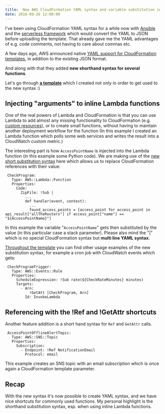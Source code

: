 ```yaml
---
title:  New AWS CloudFormation YAML syntax and variable substitution in action
date: 2016-09-26 12:00:00
---
```

I've been using CloudFormation YAML syntax for a while now with [Ansible](http://docs.ansible.com/ansible/cloudformation_module.html "http://docs.ansible.com/ansible/cloudformation_module.html") and the [serverless framework](https://serverless.com/ "https://serverless.com/") which would convert the YAML to JSON before uploading the template. That already gave me the YAML advantages of e.g. code comments, not having to care about commas etc.

A few days ago, AWS announced native [YAML support for CloudFormation templates](https://aws.amazon.com/blogs/aws/aws-cloudformation-update-yaml-cross-stack-references-simplified-substitution/ "https://aws.amazon.com/blogs/aws/aws-cloudformation-update-yaml-cross-stack-references-simplified-substitution/"), in addition to the existing JSON format.

And along with that they added **new shorthand syntax for several functions**. 

Let's go through [**a template**](https://github.com/s0enke/serverless-freifunk-alarm/blob/master/app.yaml "https://github.com/s0enke/serverless-freifunk-alarm/blob/master/app.yaml") which I created not only in order to get used to the new syntax :)

## Injecting "arguments" to inline Lambda functions

One of the real powers of Lambda and CloudFormation is that you can use Lambda to add almost any missing functionality to CloudFormation (e.g. [custom resources](http://docs.aws.amazon.com/AWSCloudFormation/latest/UserGuide/template-custom-resources-lambda.html "http://docs.aws.amazon.com/AWSCloudFormation/latest/UserGuide/template-custom-resources-lambda.html")), or to create small functions, without having to maintain another deployment workflow for the function (In this example I created an Lambda function which polls some web services and writes the result into a CloudWatch custom metric.)

The interesting part is how `AccessPointName` is injected into the Lambda function (in this example some Python code). We are making use of the [new short substitution syntax](https://docs.aws.amazon.com/AWSCloudFormation/latest/UserGuide/intrinsic-function-reference-sub.html "https://docs.aws.amazon.com/AWSCloudFormation/latest/UserGuide/intrinsic-function-reference-sub.html") here which allows us to replace CloudFormation references with their value:

    
     CheckProgram:
       Type: AWS::Lambda::Function
       Properties:
         Code:
           ZipFile: !Sub |
             ...
             def handler(event, context):  
               ...
               found_access_points = [access_point for access_point in api_result["allTheRouters"] if access_point["name"] == "${AccessPointName}"]
    

In this example the variable "`AccessPointName`" gets then substituted by the value (in this particular case a stack parameter). Please also mind the "|" which is no special CloudFormation syntax but **multi line YAML syntax**.

[Throughout the
template](https://github.com/s0enke/serverless-freifunk-alarm/blob/master/app.yaml "https://github.com/s0enke/serverless-freifunk-alarm/blob/master/app.yaml") you can find other usage examples of the new substitution syntax, for example a cron job with CloudWatch events which gets:

    
     CheckProgramTrigger:
       Type: AWS::Events::Rule
       Properties:
         ScheduleExpression: !Sub rate(${CheckRateMinutes} minutes)
         Targets:
           - Arn:
               !GetAtt [CheckProgram, Arn]
             Id: InvokeLambda
    

## Referencing with the !Ref and !GetAttr shortcuts

Another feature addition is a short hand syntax for `Ref` and `GetAttr` calls.

    
     AccessPointOfflineAlertTopic:
       Type: AWS::SNS::Topic
       Properties:
         Subscription:
           - Endpoint: !Ref NotificationEmail
             Protocol: email
    

This example creates an SNS topic with an email subscription which is once again a CloudFormation template parameter.

## Recap

With the new syntax it's now possible to create YAML syntax, and we have nice shortcuts for commonly used functions. My personal highlight is the shorthand substitution syntax, esp. when using inline Lambda functions.

